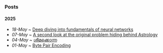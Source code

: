 ### Posts

#### 2025

-   _18-May_ ~ [Deep diving into fundamentals of neural networks](#nn-fundamentals-deepdive.md)
-   _07-May_ ~ [A second look at the original problem hiding behind Astrology](#astrology.md)
-   _04-May_ ~ [ശീമക്കൊന്ന](#sheemakonna.md)
-   _01-May_ ~ [Byte Pair Encoding](#byte-pair-encoding.md)
